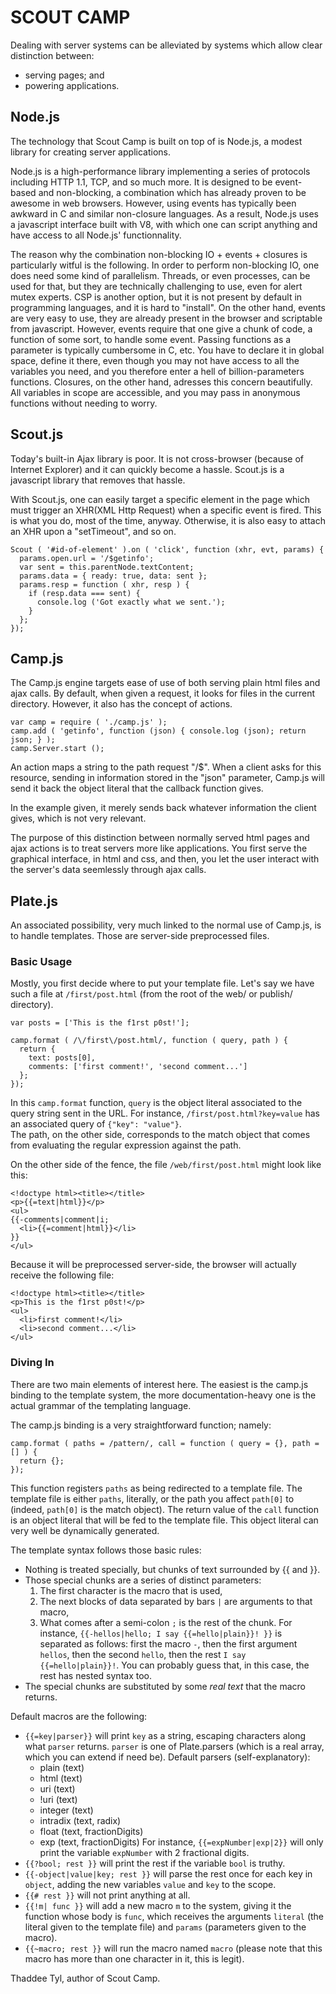 SCOUT CAMP
==========


Dealing with server systems can be alleviated by systems which allow clear
distinction between:

  * serving pages; and
  * powering applications.


Node.js
-------

The technology that Scout Camp is built on top of is Node.js, a modest library
for creating server applications.

Node.js is a high-performance library implementing a series of protocols
including HTTP 1.1, TCP, and so much more. It is designed to be event-based and
non-blocking, a combination which has already proven to be awesome in web
browsers. However, using events has typically been awkward in C and similar
non-closure languages. As a result, Node.js uses a javascript interface built
with V8, with which one can script anything and have access to all Node.js'
functionnality.

The reason why the combination non-blocking IO + events + closures is
particularly witful is the following. In order to perform non-blocking IO, one
does need some kind of parallelism. Threads, or even processes, can be used for
that, but they are technically challenging to use, even for alert mutex
experts. CSP is another option, but it is not present by default in programming
languages, and it is hard to "install". On the other hand, events are very easy
to use, they are already present in the browser and scriptable from javascript.
However, events require that one give a chunk of code, a function of some sort,
to handle some event. Passing functions as a parameter is typically cumbersome
in C, etc. You have to declare it in global space, define it there, even though
you may not have access to all the variables you need, and you therefore enter a
hell of billion-parameters functions. Closures, on the other hand, adresses this
concern beautifully. All variables in scope are accessible, and you may pass in
anonymous functions without needing to worry.


Scout.js
--------

Today's built-in Ajax library is poor. It is not cross-browser (because of
Internet Explorer) and it can quickly become a hassle. Scout.js is a javascript
library that removes that hassle.

With Scout.js, one can easily target a specific element in the page which
must trigger an XHR(XML Http Request) when a specific event is fired. This is
what you do, most of the time, anyway. Otherwise, it is also easy to attach an
XHR upon a "setTimeout", and so on.

    Scout ( '#id-of-element' ).on ( 'click', function (xhr, evt, params) {
      params.open.url = '/$getinfo';
      var sent = this.parentNode.textContent;
      params.data = { ready: true, data: sent };
      params.resp = function ( xhr, resp ) {
        if (resp.data === sent) {
          console.log ('Got exactly what we sent.');
        }
      };
    });


Camp.js
-------

The Camp.js engine targets ease of use of both serving plain html files and ajax
calls. By default, when given a request, it looks for files in the current
directory. However, it also has the concept of actions.

    var camp = require ( './camp.js' );
    camp.add ( 'getinfo', function (json) { console.log (json); return json; } );
    camp.Server.start ();

An action maps a string to the path request "/$<string>". When a client asks for
this resource, sending in information stored in the "json" parameter, Camp.js
will send it back the object literal that the callback function gives.

In the example given, it merely sends back whatever information the client
gives, which is not very relevant.

The purpose of this distinction between normally served html pages and ajax
actions is to treat servers more like applications. You first serve the
graphical interface, in html and css, and then, you let the user interact with
the server's data seemlessly through ajax calls.


Plate.js
--------

An associated possibility, very much linked to the normal use of Camp.js, is to
handle templates. Those are server-side preprocessed files.

### Basic Usage

Mostly, you first decide where to put your template file. Let's say we have such
a file at `/first/post.html` (from the root of the web/ or publish/ directory).

    var posts = ['This is the f1rst p0st!'];

    camp.format ( /\/first\/post.html/, function ( query, path ) {
      return {
        text: posts[0],
        comments: ['first comment!', 'second comment...']
      };
    });

In this `camp.format` function, `query` is the object literal associated to the
query string sent in the URL. For instance, `/first/post.html?key=value` has an
associated query of `{"key": "value"}`.  
The path, on the other side, corresponds to the match object that comes from
evaluating the regular expression against the path.

On the other side of the fence, the file `/web/first/post.html` might look like
this:

    <!doctype html><title></title>
    <p>{{=text|html}}</p>
    <ul>
    {{-comments|comment|i;
      <li>{{=comment|html}}</li>
    }}
    </ul>

Because it will be preprocessed server-side, the browser will actually receive
the following file:

    <!doctype html><title></title>
    <p>This is the f1rst p0st!</p>
    <ul>
      <li>first comment!</li>
      <li>second comment...</li>
    </ul>

### Diving In

There are two main elements of interest here. The easiest is the camp.js binding
to the template system, the more documentation-heavy one is the actual grammar
of the templating language.

The camp.js binding is a very straightforward function; namely:

    camp.format ( paths = /pattern/, call = function ( query = {}, path = [] ) {
      return {};
    });

This function registers `paths` as being redirected to a template file. The
template file is either `paths`, literally, or the path you affect `path[0]` to
(indeed, `path[0]` is the match object). The return value of the `call` function
is an object literal that will be fed to the template file. This object literal
can very well be dynamically generated.

The template syntax follows those basic rules:

* Nothing is treated specially, but chunks of text surrounded by {{ and }}.
* Those special chunks are a series of distinct parameters:
  1. The first character is the macro that is used,
  2. The next blocks of data separated by bars `|` are arguments to that macro,
  3. What comes after a semi-colon `;` is the rest of the chunk.
  For instance, `{{-hellos|hello; I say {{=hello|plain}}! }}` is separated as
  follows: first the macro `-`, then the first argument `hellos`, then the
  second `hello`, then the rest ` I say {{=hello|plain}}! `. You can probably
  guess that, in this case, the rest has nested syntax too.
* The special chunks are substituted by some *real text* that the macro returns.

Default macros are the following:

* `{{=key|parser}}` will print `key` as a string, escaping characters along what
  `parser` returns. `parser` is one of Plate.parsers (which is a real array,
  which you can extend if need be). Default parsers (self-explanatory):
  * plain (text)
  * html (text)
  * uri (text)
  * !uri (text)
  * integer (text)
  * intradix (text, radix)
  * float (text, fractionDigits)
  * exp (text, fractionDigits)
  For instance, `{{=expNumber|exp|2}}` will only print the variable `expNumber`
  with 2 fractional digits.
* `{{?bool; rest }}` will print the rest if the variable `bool` is truthy.
* `{{-object|value|key; rest }}` will parse the rest once for each key in
  `object`, adding the new variables `value` and `key` to the scope.
* `{{# rest }}` will not print anything at all.
* `{{!m| func }}` will add a new macro `m` to the system, giving it the function
  whose body is `func`, which receives the arguments `literal` (the literal
  given to the template file) and `params` (parameters given to the macro).
* `{{~macro; rest }}` will run the macro named `macro` (please note that this
  macro has more than one character in it, this is legit).


Thaddee Tyl, author of Scout Camp.
